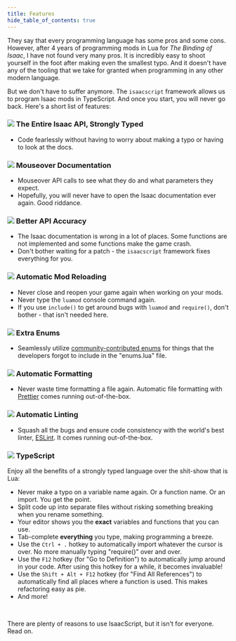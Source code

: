 ```yaml
---
title: Features
hide_table_of_contents: true
---
```


They say that every programming language has some pros and some cons. However, after 4 years of programming mods in Lua for <em>The Binding of Isaac</em>, I have not found very many pros. It is incredibly easy to shoot yourself in the foot after making even the smallest typo. And it doesn't have any of the tooling that we take for granted when programming in any other modern language.

But we don't have to suffer anymore. The `isaacscript` framework allows us to program Isaac mods in TypeScript. And once you start, you will never go back. Here's a short list of features:

### <img src="/img/items/magic_mushroom.png" className="features-icon" /> The Entire Isaac API, Strongly Typed

- Code fearlessly without having to worry about making a typo or having to look at the docs.

### <img src="/img/items/marked.png" className="features-icon" /> Mouseover Documentation

- Mouseover API calls to see what they do and what parameters they expect.
- Hopefully, you will never have to open the Isaac documentation ever again. Good riddance.

### <img src="/img/items/dead_eye.png" className="features-icon" /> Better API Accuracy

- The Isaac documentation is wrong in a lot of places. Some functions are not implemented and some functions make the game crash.
- Don't bother waiting for a patch - the `isaacscript` framework fixes everything for you.

### <img src="/img/items/clockwork_assembly.png" className="features-icon" /> Automatic Mod Reloading

- Never close and reopen your game again when working on your mods.
- Never type the `luamod` console command again.
- If you use `include()` to get around bugs with `luamod` and `require()`, don't bother - that isn't needed here.

### <img src="/img/items/humbling_bundle.png" className="features-icon" /> Extra Enums

- Seamlessly utilize [community-contributed enums](https://github.com/IsaacScript/isaac-typescript-definitions/tree/main/typings/unofficial) for things that the developers forgot to include in the "enums.lua" file.

### <img src="/img/items/pencil.png" className="features-icon" /> Automatic Formatting

- Never waste time formatting a file again. Automatic file formatting with [Prettier](https://prettier.io/) comes running out-of-the-box.

### <img src="/img/items/spider_mod.png" className="features-icon" /> Automatic Linting

- Squash all the bugs and ensure code consistency with the world's best linter, [ESLint](https://eslint.org/). It comes running out-of-the-box.

### <img src="/img/items/bffs.png" className="features-icon" /> TypeScript

Enjoy all the benefits of a strongly typed language over the shit-show that is Lua:

- Never make a typo on a variable name again. Or a function name. Or an import. You get the point.
- Split code up into separate files without risking something breaking when you rename something.
- Your editor shows you the **exact** variables and functions that you can use.
- Tab-complete **everything** you type, making programming a breeze.
- Use the <code>Ctrl + .</code> hotkey to automatically import whatever the cursor is over. No more manually typing "require()" over and over.
- Use the <code>F12</code> hotkey (for "Go to Definition") to automatically jump around in your code. After using this hotkey for a while, it becomes invaluable!
- Use the <code>Shift + Alt + F12</code> hotkey (for "Find All References") to automatically find all places where a function is used. This makes refactoring easy as pie.
- And more!

<br />

There are plenty of reasons to use IsaacScript, but it isn't for everyone. Read on.
